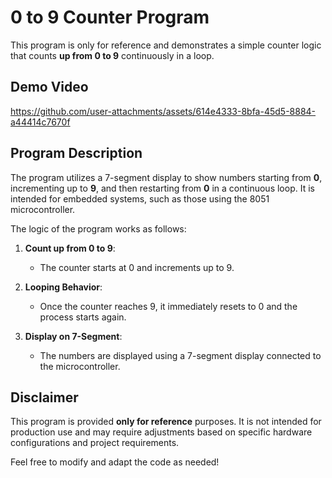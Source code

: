# 0 to 9 Counter Program

This program is only for reference and demonstrates a simple counter logic that counts **up from 0 to 9** continuously in a loop.

## Demo Video


https://github.com/user-attachments/assets/614e4333-8bfa-45d5-8884-a44414c7670f



## Program Description

The program utilizes a 7-segment display to show numbers starting from **0**, incrementing up to **9**, and then restarting from **0** in a continuous loop. It is intended for embedded systems, such as those using the 8051 microcontroller.

The logic of the program works as follows:

1. **Count up from 0 to 9**: 
   - The counter starts at 0 and increments up to 9.
   
2. **Looping Behavior**:
   - Once the counter reaches 9, it immediately resets to 0 and the process starts again.

3. **Display on 7-Segment**:
   - The numbers are displayed using a 7-segment display connected to the microcontroller.

## Disclaimer

This program is provided **only for reference** purposes. It is not intended for production use and may require adjustments based on specific hardware configurations and project requirements.

Feel free to modify and adapt the code as needed!
